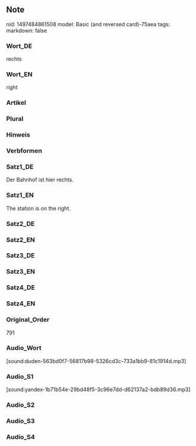 ## Note
nid: 1497484861508
model: Basic (and reversed card)-75aea
tags: 
markdown: false

### Wort_DE
rechts

### Wort_EN
right

### Artikel


### Plural


### Hinweis


### Verbformen


### Satz1_DE
Der Bahnhof ist hier rechts.

### Satz1_EN
The station is on the right.

### Satz2_DE


### Satz2_EN


### Satz3_DE


### Satz3_EN


### Satz4_DE


### Satz4_EN


### Original_Order
791

### Audio_Wort
[sound:duden-563bd0f7-56817b98-5326cd3c-733a1bb9-81c1914d.mp3]

### Audio_S1
[sound:yandex-1b71b54e-29bd48f5-3c96e7dd-d62137a2-bdb89d36.mp3]

### Audio_S2


### Audio_S3


### Audio_S4

